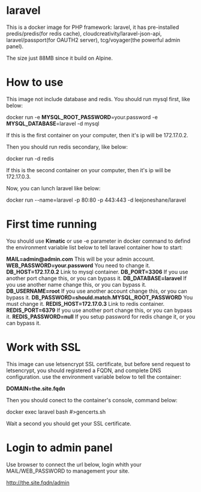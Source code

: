 # laravel
This is a docker image for PHP framework: laravel, it has pre-installed predis/predis(for redis cache), cloudcreativity/laravel-json-api, laravel/passport(for OAUTH2 server), tcg/voyager(the powerful admin panel).

The size just 88MB since it build on Alpine.

# How to use
This image not include database and redis. You should run mysql first, like below:

docker run -e __MYSQL_ROOT_PASSWORD__=your.password -e __MYSQL_DATABASE__=laravel -d mysql

If this is the first container on your computer, then it's ip will be 172.17.0.2.

Then you should run redis secondary, like below:

docker run -d redis

If this is the second container on your computer, then it's ip will be 172.17.0.3.

Now, you can lunch laravel like below:

docker run --name=laravel -p 80:80 -p 443:443 -d leejoneshane/laravel

# First time running

You should use __Kimatic__ or use -e parameter in docker command to defind the environment variable list below to tell laravel container how to start:

__MAIL=admin@admin.com__ This will be your admin account.
__WEB_PASSWORD=your.password__ You need to change it.
__DB_HOST=172.17.0.2__ Link to mysql container.
__DB_PORT=3306__ If you use another port change this, or you can bypass it.
__DB_DATABASE=laravel__ If you use another name change this, or you can bypass it.
__DB_USERNAME=root__ If you use another account change this, or you can bypass it.
__DB_PASSWORD=should.match.MYSQL_ROOT_PASSWORD__ You must change it.
__REDIS_HOST=172.17.0.3__ Link to redis container.
__REDIS_PORT=6379__ If you use another port change this, or you can bypass it.
__REDIS_PASSWORD=null__ If you setup password for redis change it, or you can bypass it.

# Work with SSL

This image can use letsencrypt SSL certificate, but before send request to letsencrypt, you should registered a FQDN, and complete DNS configuration. use the environment variable below to tell the container:

__DOMAIN=the.site.fqdn__

Then you should conect to the container's console, command below:

docker exec laravel bash
#>gencerts.sh

Wait a second you should get your SSL certificate.

# Login to admin panel

Use browser to connect the url below, login whith your MAIL/WEB_PASSWORD to management your site.

http://the.site.fqdn/admin
